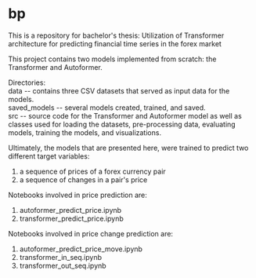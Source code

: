 # bp

This is a repository for bachelor's thesis: Utilization of Transformer architecture for predicting financial time series in the forex market


This project contains two models implemented from scratch: the Transformer and Autoformer.

Directories:<br>
data -- contains three CSV datasets that served as input data for the models.<br>
saved_models -- several models created, trained, and saved.<br>
src -- source code for the Transformer and Autoformer model as well as classes used for loading the datasets, pre-processing data, evaluating models,  training the models, and visualizations.<br>

Ultimately, the models that are presented here, were trained to predict two different target variables:
1. a sequence of prices of a forex currency pair
2. a sequence of changes in a pair's price

Notebooks involved in price prediction are:
1. autoformer_predict_price.ipynb
2. transformer_predict_price.ipynb

Notebooks involved in price change prediction are:
1. autoformer_predict_price_move.ipynb
2. transformer_in_seq.ipynb
3. transformer_out_seq.ipynb